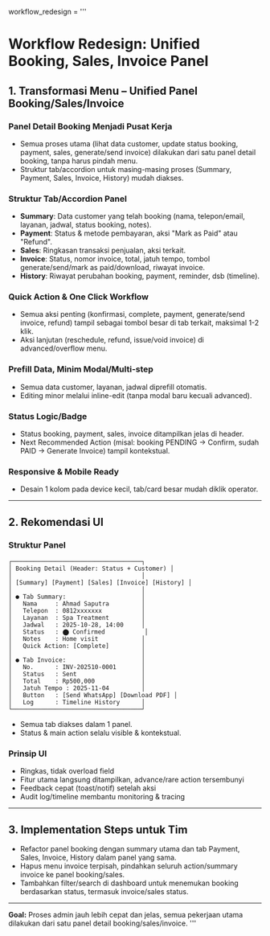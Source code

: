 workflow_redesign = '''
# Workflow Redesign: Unified Booking, Sales, Invoice Panel

## 1. Transformasi Menu – Unified Panel Booking/Sales/Invoice

### Panel Detail Booking Menjadi Pusat Kerja
- Semua proses utama (lihat data customer, update status booking, payment, sales, generate/send invoice) dilakukan dari satu panel detail booking, tanpa harus pindah menu.
- Struktur tab/accordion untuk masing-masing proses (Summary, Payment, Sales, Invoice, History) mudah diakses.

### Struktur Tab/Accordion Panel
- **Summary**: Data customer yang telah booking (nama, telepon/email, layanan, jadwal, status booking, notes).
- **Payment**: Status & metode pembayaran, aksi "Mark as Paid" atau "Refund".
- **Sales**: Ringkasan transaksi penjualan, aksi terkait.
- **Invoice**: Status, nomor invoice, total, jatuh tempo, tombol generate/send/mark as paid/download, riwayat invoice.
- **History**: Riwayat perubahan booking, payment, reminder, dsb (timeline).

### Quick Action & One Click Workflow
- Semua aksi penting (konfirmasi, complete, payment, generate/send invoice, refund) tampil sebagai tombol besar di tab terkait, maksimal 1-2 klik.
- Aksi lanjutan (reschedule, refund, issue/void invoice) di advanced/overflow menu.

### Prefill Data, Minim Modal/Multi-step
- Semua data customer, layanan, jadwal diprefill otomatis.
- Editing minor melalui inline-edit (tanpa modal baru kecuali advanced).

### Status Logic/Badge
- Status booking, payment, sales, invoice ditampilkan jelas di header.
- Next Recommended Action (misal: booking PENDING → Confirm, sudah PAID → Generate Invoice) tampil kontekstual.

### Responsive & Mobile Ready
- Desain 1 kolom pada device kecil, tab/card besar mudah diklik operator.

---

## 2. Rekomendasi UI

### Struktur Panel

    ┌────────────────────────────────────┐
    │ Booking Detail (Header: Status + Customer) │
    │                                    │
    │ [Summary] [Payment] [Sales] [Invoice] [History] │
    │                                    │
    │ ● Tab Summary:                     │
    │   Nama     : Ahmad Saputra         │
    │   Telepon  : 0812xxxxxxx           │
    │   Layanan  : Spa Treatment         │
    │   Jadwal   : 2025-10-28, 14:00     │
    │   Status   : ⬤ Confirmed           │
    │   Notes    : Home visit            │
    │   Quick Action: [Complete]         │
    │                                    │
    │ ● Tab Invoice:                     │
    │   No.      : INV-202510-0001       │
    │   Status   : Sent                  │
    │   Total    : Rp500,000             │
    │   Jatuh Tempo : 2025-11-04         │
    │   Button   : [Send WhatsApp] [Download PDF] │
    │   Log      : Timeline History      │
    └────────────────────────────────────┘

- Semua tab diakses dalam 1 panel.
- Status & main action selalu visible & kontekstual.

### Prinsip UI
- Ringkas, tidak overload field
- Fitur utama langsung ditampilkan, advance/rare action tersembunyi
- Feedback cepat (toast/notif) setelah aksi
- Audit log/timeline membantu monitoring & tracing

---

## 3. Implementation Steps untuk Tim
- Refactor panel booking dengan summary utama dan tab Payment, Sales, Invoice, History dalam panel yang sama.
- Hapus menu invoice terpisah, pindahkan seluruh action/summary invoice ke panel booking/sales.
- Tambahkan filter/search di dashboard untuk menemukan booking berdasarkan status, termasuk invoice/sales status.

---

**Goal:** Proses admin jauh lebih cepat dan jelas, semua pekerjaan utama dilakukan dari satu panel detail booking/sales/invoice.
'''